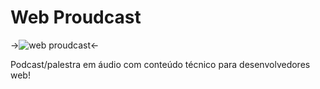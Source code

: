 # Web Proudcast 
->![web proudcast](http://i.imgur.com/phBK1P5.png)<-

Podcast/palestra em áudio com conteúdo técnico para desenvolvedores web!
